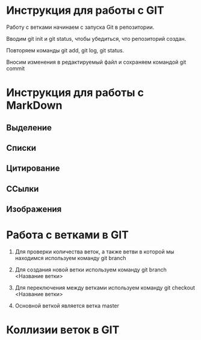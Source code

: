 # Инструкция для работы с GIT

Работу с ветками начинаем с запуска Git  в репозитории.

Вводим git init и git status, чтобы убедиться, что репозиторий создан.

Повторяем команды git add, git log,  git status.

Вносим изменения в редактируемый файл и сохраняем командой git commit

# Инструкция для работы с MarkDown

## Выделение

## Списки

## Цитирование

## ССылки

## Изображения

# Работа с ветками в GIT

1. Для проверки количества веток, а также ветви в которой мы находимся используем команду git branch

2. Для создания новой ветки используем команду git branch <Название ветки>

3. Для переключения между ветками используем команду git checkout <Название ветки>

4. Основной веткой является ветка master

# Коллизии веток в GIT
